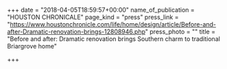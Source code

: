 +++
date = "2018-04-05T18:59:57+00:00"
name_of_publication = "HOUSTON CHRONICALE"
page_kind = "press"
press_link = "https://www.houstonchronicle.com/life/home/design/article/Before-and-after-Dramatic-renovation-brings-12808946.php"
press_photo = ""
title = "Before and after: Dramatic renovation brings Southern charm to traditional Briargrove home"

+++